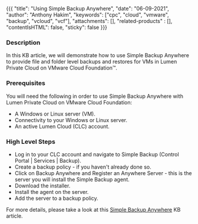 {{{
  "title": "Using Simple Backup Anywhere",
  "date": "06-09-2021",
  "author": "Anthony Hakim",
  "keywords": ["cpc", "cloud", "vmware", "backup", "vcloud", "vcf"],
  "attachments": [],
  "related-products" : [],
  "contentIsHTML": false,
  "sticky": false
}}}

### Description
In this KB article, we will demonstrate how to use Simple Backup Anywhere to provide file and folder level backups and restores for VMs in Lumen Private Cloud on VMware Cloud Foundation™.

### Prerequisites
You will need the following in order to use Simple Backup Anywhere with Lumen Private Cloud on VMware Cloud Foundation:

* A Windows or Linux server (VM).
* Connectivity to your Windows or Linux server.
* An active Lumen Cloud (CLC) account.

### High Level Steps
* Log in to your CLC account and navigate to Simple Backup (Control Portal | Services | Backup).
* Create a backup policy - if you haven't already done so.
* Click on Backup Anywhere and Register an Anywhere Server - this is the server you will install the Simple Backup agent.
* Download the installer.
* Install the agent on the server.
* Add the server to a backup policy.


For more details, please take a look at this [Simple Backup Anywhere](https://www.ctl.io/knowledge-base/backup/backup-anywhere/) KB article.